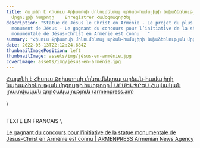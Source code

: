 ```yaml
---
title: Հայտնի է Հիսուս Քրիստոսի մոնումենտալ արձան-համալիրի նախաձեռնության
  մրցույթի հաղթողը    Enregistrer Համօգտագործել
description: "Statue de Jésus le Christ en Arménie - Le projet du plus grand
  monument de Jésus - Le gagnant du concours pour l’initiative de la statue
  monumentale de Jésus-Christ en Arménie est connu   "
summary: "Հիսուս Քրիստոսի մոնումենտալ արձան-համալիրի նախաձեռնության մրցույթի հաղթողը "
date: 2022-05-13T22:12:24.684Z
thumbnailImagePosition: left
thumbnailImage: assets/img/jésus-en-arménie.jpg
coverimage: assets/img/jésus-en-arménie.jpg
---
```

<!--StartFragment-->

[Հայտնի է Հիսուս Քրիստոսի մոնումենտալ արձան-համալիրի նախաձեռնության մրցույթի հաղթողը | ԱՐՄԵՆՊՐԵՍ Հայկական լրատվական գործակալություն (armenpress.am)](https://armenpress.am/arm/news/1082905/)

<!--EndFragment-->\
\
TEXTE EN FRANCAIS \
<!--StartFragment-->

[Le gagnant du concours pour l’initiative de la statue monumentale de Jésus-Christ en Arménie est connu | ARMENPRESS Armenian News Agency](https://armenpress.am/fre/news/1082905/)

<!--EndFragment-->